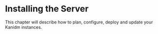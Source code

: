 # Installing the Server

This chapter will describe how to plan, configure, deploy and update your Kanidm instances.
